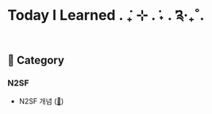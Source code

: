 # Today I Learned . ݁₊ ⊹ . ݁˖ . ݁༉‧₊˚.

## 🍓 Category

### N2SF

- N2SF 개념 ([🔗](https://github.com/daily-doneni/til/blob/main/category/n2sf/n2sf.md))